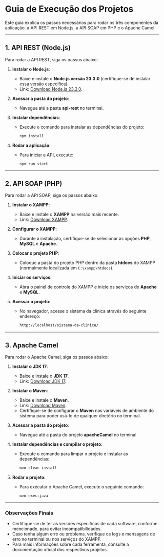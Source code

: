 # Guia de Execução dos Projetos

Este guia explica os passos necessários para rodar os três componentes da aplicação: a API REST em Node.js, a API SOAP em PHP e o Apache Camel.

---

## 1. **API REST (Node.js)**

Para rodar a API REST, siga os passos abaixo:

1. **Instalar o Node.js**:
   - Baixe e instale o **Node.js versão 23.3.0** (certifique-se de instalar essa versão específica).
   - Link: [Download Node.js 23.3.0](https://nodejs.org/dist/v23.3.0/).

2. **Acessar a pasta do projeto**:
   - Navegue até a pasta **api-rest** no terminal.

3. **Instalar dependências**:
   - Execute o comando para instalar as dependências do projeto:
     ```bash
     npm install
     ```

4. **Rodar a aplicação**:
   - Para iniciar a API, execute:
     ```bash
     npm run start
     ```

---

## 2. **API SOAP (PHP)**

Para rodar a API SOAP, siga os passos abaixo:

1. **Instalar o XAMPP**:
   - Baixe e instale o **XAMPP** na versão mais recente.
   - Link: [Download XAMPP](https://www.apachefriends.org/index.html).

2. **Configurar o XAMPP**:
   - Durante a instalação, certifique-se de selecionar as opções **PHP**, **MySQL** e **Apache**.

3. **Colocar o projeto PHP**:
   - Coloque a pasta do projeto PHP dentro da pasta **htdocs** do XAMPP (normalmente localizada em `C:\xampp\htdocs`).

4. **Iniciar os serviços**:
   - Abra o painel de controle do XAMPP e inicie os serviços do **Apache** e **MySQL**.

5. **Acessar o projeto**:
   - No navegador, acesse o sistema da clínica através do seguinte endereço:
     ```bash
     http://localhost/sistema-da-clinica/
     ```

---

## 3. **Apache Camel**

Para rodar o Apache Camel, siga os passos abaixo:

1. **Instalar o JDK 17**:
   - Baixe e instale o **JDK 17**.
   - Link: [Download JDK 17](https://jdk.java.net/17/).

2. **Instalar o Maven**:
   - Baixe e instale o **Maven**.
   - Link: [Download Maven](https://maven.apache.org/download.cgi).
   - Certifique-se de configurar o **Maven** nas variáveis de ambiente do sistema para poder usá-lo de qualquer diretório no terminal.

3. **Acessar a pasta do projeto**:
   - Navegue até a pasta do projeto **apacheCamel** no terminal.

4. **Instalar dependências e compilar o projeto**:
   - Execute o comando para limpar o projeto e instalar as dependências:
     ```bash
     mvn clean install
     ```

5. **Rodar o projeto**:
   - Para executar o Apache Camel, execute o seguinte comando:
     ```bash
     mvn exec:java
     ```

---

### Observações Finais

- Certifique-se de ter as versões específicas de cada software, conforme mencionado, para evitar incompatibilidades.
- Caso tenha algum erro ou problema, verifique os logs e mensagens de erro no terminal ou nos serviços do XAMPP.
- Para mais informações sobre cada ferramenta, consulte a documentação oficial dos respectivos projetos.
